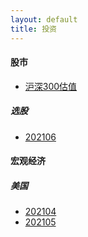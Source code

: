 ```yaml
---
layout: default
title: 投资
---
```


#### 股市 

* [沪深300估值](/investment/CSI300.html)

##### 选股

* [202106](/investment/stocks-2106.html)

#### 宏观经济

##### 美国

* [202104](/investment/us-economics-202104.html)
* [202105](/investment/us-economics-202105.html)

